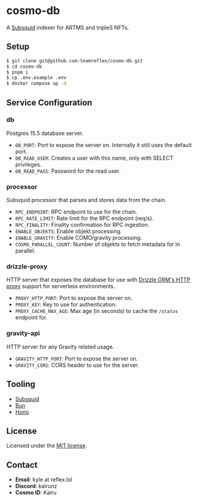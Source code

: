 # cosmo-db

A [Subsquid](https://subsquid.io/) indexer for ARTMS and tripleS NFTs.

## Setup

```bash
$ git clone git@github.com:teamreflex/cosmo-db.git
$ cd cosmo-db
$ pnpm i
$ cp .env.example .env
$ docker compose up -d
```

## Service Configuration

### db

Postgres 15.5 database server.

- `DB_PORT`: Port to expose the server on. Internally it still uses the default port.
- `DB_READ_USER`: Creates a user with this name, only with SELECT privileges.
- `DB_READ_PASS`: Password for the read user.

### processor

Subsquid processor that parses and stores data from the chain.

- `RPC_ENDPOINT`: RPC endpoint to use for the chain.
- `RPC_RATE_LIMIT`: Rate limit for the RPC endpoint (req/s).
- `RPC_FINALITY`: Finality confirmation for RPC ingestion.
- `ENABLE_OBJEKTS`: Enable objekt processing.
- `ENABLE_GRAVITY`: Enable COMO/gravity processing.
- `COSMO_PARALLEL_COUNT`: Number of objekts to fetch metadata for in parallel.

### drizzle-proxy

HTTP server that exposes the database for use with [Drizzle ORM's HTTP proxy](https://orm.drizzle.team/docs/get-started-postgresql#http-proxy) support for serverless environments.

- `PROXY_HTTP_PORT`: Port to expose the server on.
- `PROXY_KEY`: Key to use for authentication.
- `PROXY_CACHE_MAX_AGE`: Max age (in seconds) to cache the `/status` endpoint for.

### gravity-api

HTTP server for any Gravity related usage.

- `GRAVITY_HTTP_PORT`: Port to expose the server on.
- `GRAVITY_CORS`: CORS header to use for the server.

## Tooling

- [Subsquid](https://subsquid.io/)
- [Bun](https://bun.sh/)
- [Hono](https://hono.dev/)

## License

Licensed under the [MIT license](https://github.com/teamreflex/cosmo-db/blob/main/LICENSE.md).

## Contact

- **Email**: kyle at reflex.lol
- **Discord**: kairunz
- **Cosmo ID**: Kairu
